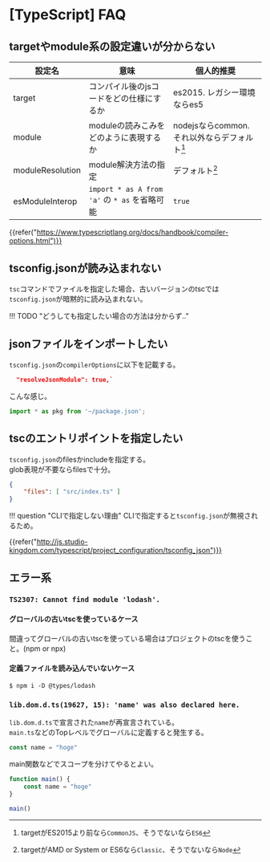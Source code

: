 # [TypeScript] FAQ


targetやmodule系の設定違いが分からない
------------------------------------------------

|      設定名      |                     意味                      |                  個人的推奨                  |
| ---------------- | --------------------------------------------- | -------------------------------------------- |
| target           | コンパイル後のjsコードをどの仕様にするか      | es2015. レガシー環境ならes5                  |
| module           | moduleの読みこみをどのように表現するか        | nodejsならcommon. それ以外ならデフォルト[^1] |
| moduleResolution | module解決方法の指定                          | デフォルト[^2]                               |
| esModuleInterop  | `import * as A from 'a'` の `* as` を省略可能 | `true`                                       |

[^1]: targetがES2015より前なら`CommonJS`、そうでないなら`ES6`
[^2]: targetがAMD or System or ES6なら`Classic`、そうでないなら`Node`

{{refer("https://www.typescriptlang.org/docs/handbook/compiler-options.html")}}


tsconfig.jsonが読み込まれない
-----------------------------

`tsc`コマンドでファイルを指定した場合、古いバージョンのtscでは`tsconfig.json`が暗黙的に読み込まれない。

!!! TODO "どうしても指定したい場合の方法は分からず.."


jsonファイルをインポートしたい
------------------------------

`tsconfig.json`の`compilerOptions`に以下を記載する。

```json
  "resolveJsonModule": true,`
```

こんな感じ。

```ts
import * as pkg from '~/package.json';
```

tscのエントリポイントを指定したい
------------------------------------

`tsconfig.json`のfilesかincludeを指定する。  
glob表現が不要ならfilesで十分。

```json
{
    "files": [ "src/index.ts" ]
}
```

!!! question "CLIで指定しない理由"
    CLIで指定すると`tsconfig.json`が無視されるため。

{{refer("http://js.studio-kingdom.com/typescript/project_configuration/tsconfig_json")}}


エラー系
--------

### `TS2307: Cannot find module 'lodash'.`

#### グローバルの古いtscを使っているケース

間違ってグローバルの古いtscを使っている場合はプロジェクトのtscを使うこと。(npm or npx)

#### 定義ファイルを読み込んでいないケース

```
$ npm i -D @types/lodash
```

### `lib.dom.d.ts(19627, 15): 'name' was also declared here.`

`lib.dom.d.ts`で宣言された`name`が再宣言されている。  
`main.ts`などのTopレベルでグローバルに定義すると発生する。

```typescript
const name = "hoge"
```

main関数などでスコープを分けてやるとよい。

```typescript
function main() {
    const name = "hoge"
}

main()
```
